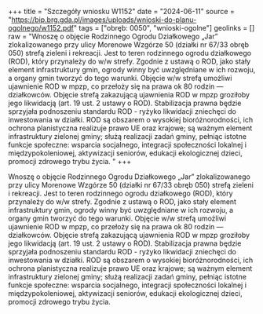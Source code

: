 +++
title = "Szczegóły wniosku W1152"
date = "2024-06-11"
source = "https://bip.brg.gda.pl/images/uploads/wnioski-do-planu-ogolnego/w1152.pdf"
tags = ["obręb: 0050", "wnioski-ogolne"]
geolinks = []
raw = "Wnoszę o objęcie Rodzinnego Ogrodu Działkowego „Jar” zlokalizowanego przy ulicy Morenowe Wzgórze 50 (działki nr 67/33 obręb 050) strefą zieleni i rekreacji. Jest to teren rodzinnego ogrodu działkowego (ROD), który przynależy do w/w strefy. Zgodnie z ustawą o ROD, jako stały element infrastruktury gmin, ogrody winny być uwzględniane w ich rozwoju, a organy gmin tworzyć do tego warunki. Objęcie w/w strefą umożliwi ujawnienie ROD w mpzp, co przełoży się na prawa ok 80 rodzin — działkowców. Objęcie strefą zakazującą ujawnienia ROD w mpzp groziłoby jego likwidacją (art. 19 ust. 2 ustawy o ROD). Stabilizacja prawna będzie sprzyjała podnoszeniu standardu ROD - ryżyko likwidacji zniechęci do inwestowania w działki. ROD są obszarem o wysokiej bioróżnorodności, ich ochrona planistyczna realizuje prawo UE oraz krajowe; są ważnym element infrastruktury zielonej gminy; służą realizacji zadań gminy, pełniąc istotne funkcje społeczne: wsparcia  socjalnego, integracji społeczności lokalnej i międzypokoleniowej, aktywizacji seniorów, edukacji ekologicznej dzieci, promocji zdrowego trybu życia. "
+++

Wnoszę o objęcie Rodzinnego Ogrodu Działkowego „Jar” zlokalizowanego przy ulicy Morenowe
Wzgórze 50 (działki nr 67/33 obręb 050) strefą zieleni i rekreacji. Jest to teren rodzinnego ogrodu działkowego
(ROD), który przynależy do w/w strefy. Zgodnie z ustawą o ROD, jako stały element infrastruktury gmin, ogrody
winny być uwzględniane w ich rozwoju, a organy gmin tworzyć do tego warunki. Objęcie w/w strefą umożliwi
ujawnienie ROD w mpzp, co przełoży się na prawa ok 80 rodzin — działkowców. Objęcie strefą zakazującą
ujawnienia ROD w mpzp groziłoby jego likwidacją (art. 19 ust. 2 ustawy o ROD). Stabilizacja prawna będzie
sprzyjała podnoszeniu standardu ROD - ryżyko likwidacji zniechęci do inwestowania w działki. ROD są
obszarem o wysokiej bioróżnorodności, ich ochrona planistyczna realizuje prawo UE oraz krajowe; są ważnym
element infrastruktury zielonej gminy; służą realizacji zadań gminy, pełniąc istotne funkcje społeczne: wsparcia
 socjalnego, integracji społeczności lokalnej i międzypokoleniowej, aktywizacji seniorów, edukacji ekologicznej
dzieci, promocji zdrowego trybu życia.



